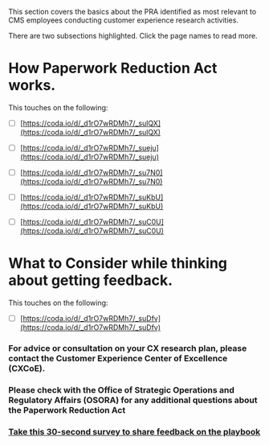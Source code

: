 This section covers the basics about the PRA identified as most relevant to CMS employees conducting customer experience research activities. 

There are two subsections highlighted. Click the page names to read more. 

# How Paperwork Reduction Act works.

This touches on the following:

- [ ] [https://coda.io/d/_d1rO7wRDMh7/_sulQX](https://coda.io/d/_d1rO7wRDMh7/_sulQX) 
- [ ] [https://coda.io/d/_d1rO7wRDMh7/_sueju](https://coda.io/d/_d1rO7wRDMh7/_sueju) 
- [ ] [https://coda.io/d/_d1rO7wRDMh7/_su7N0](https://coda.io/d/_d1rO7wRDMh7/_su7N0) 
- [ ] [https://coda.io/d/_d1rO7wRDMh7/_suKbU](https://coda.io/d/_d1rO7wRDMh7/_suKbU) 
- [ ] [https://coda.io/d/_d1rO7wRDMh7/_suC0U](https://coda.io/d/_d1rO7wRDMh7/_suC0U) 



# What to Consider while thinking about getting feedback.

This touches on the following:

- [ ] [https://coda.io/d/_d1rO7wRDMh7/_suDfv](https://coda.io/d/_d1rO7wRDMh7/_suDfv) 



### For advice or consultation on your CX research plan,  please contact the Customer Experience Center of Excellence (CXCoE).  

### Please check with the Office of Strategic Operations and Regulatory Affairs (OSORA) for any additional questions about the Paperwork Reduction Act

### [Take this 30-second survey to share feedback on the playbook](https://touchpoints.app.cloud.gov/touchpoints/e23d80bc/submit)

